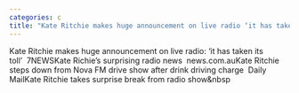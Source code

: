 ```yaml
---
categories: c
title: "Kate Ritchie makes huge announcement on live radio ‘it has taken its toll’  7NEWS"
---
```

Kate Ritchie makes huge announcement on live radio: ‘it has taken its toll’&nbsp;&nbsp;7NEWSKate Richie’s surprising radio news&nbsp;&nbsp;news.com.auKate Ritchie steps down from Nova FM drive show after drink driving charge&nbsp;&nbsp;Daily MailKate Ritchie takes surprise break from radio show&nbsp